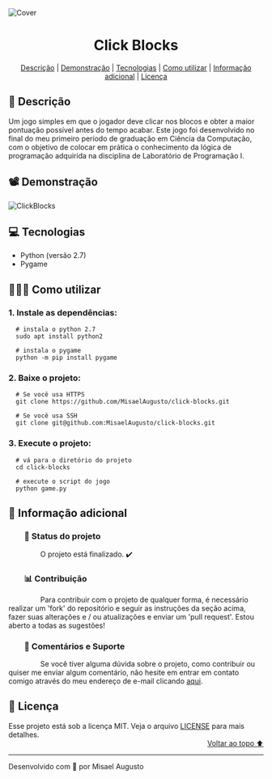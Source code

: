 <img id="cover" align="center" src="https://ik.imagekit.io/ocq8ayf2ug/cover_fEzksxh5C.png" alt="Cover" />

<h1 id="title" align="center">Click Blocks</h1>

<div align="center">
  <a href="#description">Descrição</a> |
  <a href="#preview">Demonstração</a> |
  <a href="#technologies">Tecnologias</a> |
  <a href="#how-to-use">Como utilizar</a> |
  <a href="#info">Informação adicional</a> |
  <a href="#license">Licença</a>
</div>

<h2 id="description">📑️ Descrição</h2>
<p>
  Um jogo simples em que o jogador deve clicar nos blocos e obter a maior pontuação possível antes do tempo acabar. Este jogo foi desenvolvido no final do meu primeiro período de graduação em Ciência da Computação, com o objetivo de colocar em prática o conhecimento da lógica de programação adquirida na disciplina de Laboratório de Programação I.
</p>

<h2 id="preview">📽️ Demonstração</h2>

![ClickBlocks](https://ik.imagekit.io/ocq8ayf2ug/click-blocks_aBSDaQtu_.gif)

<h2 id="technologies">💻️ Tecnologias</h2>
<ul>
  <li>Python (versão 2.7)</li>
  <li>Pygame</li>
</ul>

<h2 id="how-to-use">👨🏽‍💻️ Como utilizar</h2>
<h3>1. Instale as dependências:</h3>

```
  # instala o python 2.7
  sudo apt install python2

  # instala o pygame
  python -m pip install pygame
```

<h3>2. Baixe o projeto:</h3>

```
  # Se você usa HTTPS
  git clone https://github.com/MisaelAugusto/click-blocks.git

  # Se você usa SSH
  git clone git@github.com:MisaelAugusto/click-blocks.git
```

<h3>3. Execute o projeto:</h3>

```
  # vá para o diretório do projeto
  cd click-blocks

  # execute o script do jogo
  python game.py
```

<h2 id="info">📌️ Informação adicional</h2>
<h3 id="status">&nbsp;&nbsp;&nbsp;&nbsp;&nbsp;&nbsp;&nbsp;&nbsp;🔎️ Status do projeto</h3>
<p>
&nbsp;&nbsp;&nbsp;&nbsp;&nbsp;&nbsp;&nbsp;&nbsp;&nbsp;&nbsp;&nbsp;&nbsp;&nbsp;&nbsp;&nbsp;&nbsp;O projeto está finalizado. ✔️</p>

<h3 id="contributing">&nbsp;&nbsp;&nbsp;&nbsp;&nbsp;&nbsp;&nbsp;&nbsp;📊️ Contribuição</h3>
<p>
&nbsp;&nbsp;&nbsp;&nbsp;&nbsp;&nbsp;&nbsp;&nbsp;&nbsp;&nbsp;&nbsp;&nbsp;&nbsp;&nbsp;&nbsp;&nbsp;Para contribuir com o projeto de qualquer forma, é necessário realizar um 'fork' do repositório e seguir as instruções da seção acima, fazer suas alterações e / ou atualizações e enviar um 'pull request'. Estou aberto a todas as sugestões!</p>

<h3 id="feedback-support">&nbsp;&nbsp;&nbsp;&nbsp;&nbsp;&nbsp;&nbsp;&nbsp;💬️ Comentários e Suporte</h3>
<p>
&nbsp;&nbsp;&nbsp;&nbsp;&nbsp;&nbsp;&nbsp;&nbsp;&nbsp;&nbsp;&nbsp;&nbsp;&nbsp;&nbsp;&nbsp;&nbsp;Se você tiver alguma dúvida sobre o projeto, como contribuir ou quiser me enviar algum comentário, não hesite em entrar em contato comigo através do meu endereço de e-mail clicando <a href="https://mail.google.com/mail/u/0/?view=cm&fs=1&to=misael.costa@ccc.ufcg.edu.br&su=(Comentário ou Suporte) para 'Click Blocks'&tf=1">aqui</a>.</p>

<h2 id="license">📜️ Licença</h2>
<div>
  <div>
    Esse projeto está sob a licença MIT. Veja o arquivo <a href="LICENSE">LICENSE</a> para mais detalhes.
  </div>
  <div align="right">
    <a href="#cover">Voltar ao topo ⬆️</a>
  </div>
</div>

---
<p>Desenvolvido com 💙️ por Misael Augusto</p>

